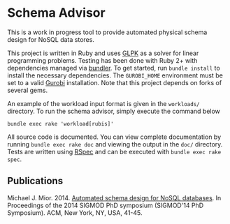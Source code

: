 # Schema Advisor

This is a work in progress tool to provide automated physical schema design for NoSQL data stores.

This project is written in Ruby and uses [GLPK](https://www.gnu.org/software/glpk/) as a solver for linear programming problems.
Testing has been done with Ruby 2+ with dependencies managed via [bundler](http://bundler.io/).
To get started, run `bundle install` to install the necessary dependencies.
The `GUROBI_HOME` environment must be set to a valid [Gurobi](http://www.gurobi.com/) installation.
Note that this project depends on forks of several gems.

An example of the workload input format is given in the `workloads/` directory.
To run the schema advisor, simply execute the command below

    bundle exec rake 'workload[rubis]'

All source code is documented.
You can view complete documentation by running `bundle exec rake doc` and viewing the output in the `doc/` directory.
Tests are written using [RSpec](http://rspec.info/) and can be executed with `bundle exec rake spec`.

## Publications

Michael J. Mior. 2014. [Automated schema design for NoSQL databases](http://doi.acm.org/10.1145/2602622.2602624). In Proceedings of the 2014 SIGMOD PhD symposium (SIGMOD'14 PhD Symposium). ACM, New York, NY, USA, 41-45.

